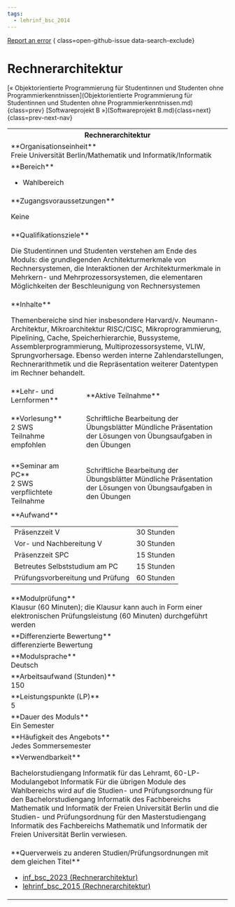 ```yaml
---
tags:
  - lehrinf_bsc_2014
---
```

[Report an error](https://github.com/SGSSGene/FUB-SUP/issues/new?title=Error%20in%20%22Rechnerarchitektur%22&body=There%20seems%20to%20be%20an%20error%20in%20module%20%22Rechnerarchitektur%22%2E%0A%0A%3CDescribe%20here%20a%20slightly%20more%20detailed%20description%20of%20what%20is%20wrong%3E&labels=bug)
{ class=open-github-issue data-search-exclude}

# Rechnerarchitektur

[« Objektorientierte Programmierung für Studentinnen und Studenten ohne Programmierkenntnissen](Objektorientierte Programmierung für Studentinnen und Studenten ohne Programmierkenntnissen.md){class=prev}
[Softwareprojekt B »](Softwareprojekt B.md){class=next}
{class=prev-next-nav}

<table markdown id="moduledesc">
<tr markdown class="moduledesc_head"><th colspan="2">Rechnerarchitektur </th></tr>
<tr markdown><td colspan="2">**Organisationseinheit**   <br>Freie Universität Berlin/Mathematik und Informatik/Informatik</td></tr>

<tr markdown><td colspan="2">**Bereich**<br>


- Wahlbereich

</td></tr>

<tr markdown><td colspan="2">**Zugangsvoraussetzungen** <br>

Keine


</td></tr>
<tr markdown><td colspan="2">**Qualifikationsziele**    <br>

Die Studentinnen und Studenten verstehen am Ende des Moduls: die
grundlegenden Architekturmerkmale von Rechnersystemen, die Interaktionen der
Architekturmerkmale in Mehrkern- und Mehrprozessorsystemen, die elementaren
Möglichkeiten der Beschleunigung von Rechnersystemen


</td></tr>
<tr markdown><td colspan="2">**Inhalte**                <br>

Themenbereiche sind hier insbesondere Harvard/v. Neumann-Architektur,
Mikroarchitektur RISC/CISC, Mikroprogrammierung, Pipelining, Cache,
Speicherhierarchie, Bussysteme, Assemblerprogrammierung,
Multiprozessorsysteme, VLIW, Sprungvorhersage. Ebenso werden interne
Zahlendarstellungen, Rechnerarithmetik und die Repräsentation weiterer
Datentypen im Rechner behandelt.


</td></tr>

<tr markdown><td>**Lehr- und Lernformen**</td><td>**Aktive Teilnahme**</td></tr>
<tr markdown><td> **Vorlesung** <br>2 SWS <br> Teilnahme empfohlen</td><td>

Schriftliche Bearbeitung der Übungsblätter Mündliche Präsentation der Lösungen von Übungsaufgaben in den Übungen
</td></tr>
<tr markdown><td> **Seminar am PC** <br>2 SWS <br> verpflichtete Teilnahme</td><td>

Schriftliche Bearbeitung der Übungsblätter Mündliche Präsentation der Lösungen von Übungsaufgaben in den Übungen
</td></tr>
<tr markdown><td colspan="2">**Aufwand**                <br>
<table class="aufwand_table">
<tr><td>Präsenzzeit V</td><td>30 Stunden</td></tr>
<tr><td>Vor- und Nachbereitung V</td><td>30 Stunden</td></tr>
<tr><td>Präsenzzeit SPC</td><td>15 Stunden</td></tr>
<tr><td>Betreutes Selbststudium am PC</td><td>15 Stunden</td></tr>
<tr><td>Prüfungsvorbereitung und Prüfung</td><td>60 Stunden</td></tr>
</table>

</td></tr>
<tr markdown><td colspan="2">**Modulprüfung**             <br>Klausur (60 Minuten); die Klausur kann auch in Form einer elektronischen
Prüfungsleistung (60 Minuten) durchgeführt werden


</td></tr>
<tr markdown><td colspan="2">**Differenzierte Bewertung** <br>differenzierte Bewertung

</td></tr>
<tr markdown><td colspan="2">**Modulsprache**             <br>Deutsch</td></tr>
<tr markdown><td colspan="2">**Arbeitsaufwand (Stunden)** <br>150</td></tr>
<tr markdown><td colspan="2">**Leistungspunkte (LP)**     <br>5</td></tr>
<tr markdown><td colspan="2">**Dauer des Moduls**         <br>Ein Semester</td></tr>
<tr markdown><td colspan="2">**Häufigkeit des Angebots**  <br>Jedes Sommersemester</td></tr>
<tr markdown><td colspan="2">**Verwendbarkeit**           <br>

Bachelorstudiengang Informatik für das Lehramt, 60-LP-Modulangebot
Informatik Für die übrigen Module des Wahlbereichs wird auf die Studien- und
Prüfungsordnung für den Bachelorstudiengang Informatik des Fachbereichs
Mathematik und Informatik der Freien Universität Berlin und die Studien- und
Prüfungsordnung für den Masterstudiengang Informatik des Fachbereichs
Mathematik und Informatik der Freien Universität Berlin verwiesen.


</td></tr>

<tr markdown><td colspan="2">**Querverweis zu anderen Studien/Prüfungsordnungen mit dem gleichen Titel**<br>


- [inf_bsc_2023 (Rechnerarchitektur)](../../inf_bsc_2023/modules/Rechnerarchitektur.md)
- [lehrinf_bsc_2015 (Rechnerarchitektur)](../../lehrinf_bsc_2015/modules/Rechnerarchitektur.md)

</td></tr>

</table>
